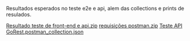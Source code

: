 Resultados esperados no teste e2e e api, alem das collections e prints de resulados. 

[Resultado teste de front-end e api.zip](https://github.com/user-attachments/files/22979645/Resultado.teste.de.front-end.e.api.zip)
[requisições postman.zip](https://github.com/user-attachments/files/22979654/requisicoes.postman.zip)
[Teste API GoRest.postman_collection.json](https://github.com/user-attachments/files/22979656/Teste.API.GoRest.postman_collection.json)
